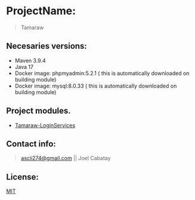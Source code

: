 # ProjectName:
> Tamaraw

##  Necesaries versions:

- Maven 3.9.4
- Java 17
- Docker image: phpmyadmin:5.2.1 ( this is automatically downloaded on building module)
- Docker image: mysql:8.0.33 ( this is automatically downloaded on building module)

## Project modules.
* [Tamaraw-LoginServices](Tamaraw-LoginServices/README.md)<br>


## Contact info:

> ascii274@gmail.com || Joel Cabatay

## License:

[MIT](https://opensource.org/licenses/MIT)
